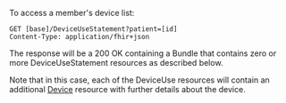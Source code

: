 
To access a member's device list:

~~~~~~~~~~~~
GET [base]/DeviceUseStatement?patient=[id]
Content-Type: application/fhir+json
~~~~~~~~~~~~

The response will be a 200 OK containing a Bundle that contains zero or more 
DeviceUseStatement resources as described below.

Note that in this case, each of the DeviceUse resources will contain an 
additional <a href="StructureDefinition-Device.html">Device</a> resource with further details about the device. 


